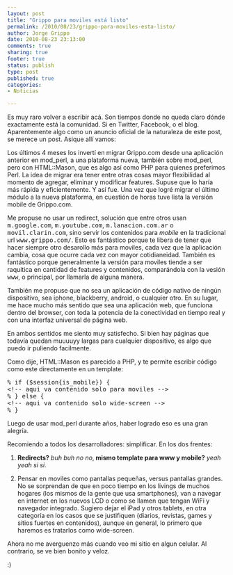 ```yaml
--- 
layout: post
title: "Grippo para moviles está listo"
permalink: /2010/08/23/grippo-para-moviles-esta-listo/
author: Jorge Grippo
date: 2010-08-23 23:13:00
comments: true
sharing: true
footer: true
status: publish
type: post
published: true
categories: 
- Noticias

---
```

<!-- 141 -->
<p>
Es muy raro volver a escribir acá. Son tiempos donde no queda claro dónde exactamente está la comunidad. Si en Twitter, Facebook, o el blog. Aparentemente algo como un anuncio oficial de la naturaleza de este post, se merece un post. Asique allí vamos:
</p>

<p>
Los últimos 4 meses los invertí en migrar Grippo.com desde una aplicación anterior en mod_perl, a una plataforma nueva, también sobre mod_perl, pero con HTML::Mason, que es algo así como PHP para quienes preferimos Perl. La idea de migrar era tener entre otras cosas mayor flexibilidad al momento de agregar, eliminar y modificar features. Supuse que lo haría más rápida y eficientemente. Y así fue. Una vez que logré migrar el último módulo a la nueva plataforma, en cuestión de horas tuve lista la versión mobile de Grippo.com.
</p>

<p>
Me propuse no usar un redirect, solución que entre otros usan <tt>m.google.com</tt>, <tt>m.youtube.com</tt>, <tt>m.lanacion.com.ar</tt> o <tt>movil.clarin.com</tt>, sino servir los contenidos para <em>mobile</em> en la tradicional url <tt>www.grippo.com/</tt>. Esto es fantástico porque te libera de tener que hacer siempre otro desarollo más para moviles, cada vez que la aplicación cambia, cosa que ocurre cada vez con mayor cotidianeidad. También es fantástico porque generalmente la versión para moviles tiende a ser raquitica en cantidad de features y contenidos, comparándola con la vesión <tt>www</tt>, o principal, por llamarla de alguna manera.
</p>

<p>
También me propuse que no sea un aplicación de código nativo de ningún dispositivo, sea iphone, blackberry, android, o cualquier otro. En su lugar, me hace mucho más sentido que sea una aplicación web, que funciona dentro del browser, con toda la potencia de la conectividad en tiempo real y con una interfaz universal de página web. 
</p>

<p>
En ambos sentidos me siento muy satisfecho. Si bien hay páginas que todavía quedan muuuuyy largas para cualquier dispositivo, es algo que puedo ir puliendo facilmente. 
</p>

<p>
Como dije, HTML::Mason es parecido a PHP,  y te permite escribir código como este directamente en un template:
</p>

<p>
<pre>
% if ($session{is_mobile}) {
&lt;!-- aqui va contenido solo para moviles --&gt;
% } else {
&lt;!-- aqui va contenido solo wide-screen --&gt;
% }
</pre>
</p>

<p>
Luego de usar mod_perl durante años, haber logrado eso es una gran alegría.
</p>

<p>
Recomiendo a todos los desarrolladores: simplificar. En los dos frentes:<ol>
<li><p><b>Redirects?</b> <i>buh buh no no</i>,<b> mismo template para www y mobile?</b> <i>yeah yeah si si</i>.</p></li>
<li><p>Pensar en moviles como pantallas pequeñas, versus pantallas grandes. No se sorprendan de que en poco tiempo en los livings de muchos hogares (los mismos de la gente que usa smartphones), van a navegar en internet en los nuevos LCD o como se llamen que tengan WiFi y navegador integrado. Sugiero dejar el iPad y otros tablets, en otra categoría en los casos que se justifiquen (diarios, revistas, games y sitios fuertes en contenidos), aunque en general, lo primero que haremos es tratarlos como wide-screen.</p></li>
</ol>
</p>

<p>
Ahora no me averguenzo más cuando veo mi sitio en algun celular. Al contrario, se ve bien bonito y veloz.
</p>

<p>
:)
</p>

